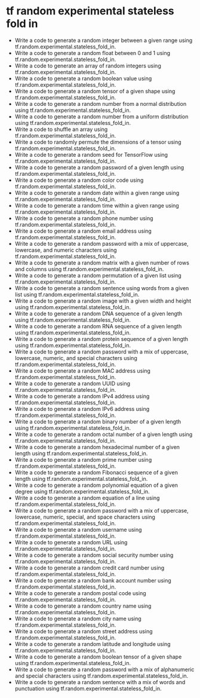 # tf random experimental stateless fold in

- Write a code to generate a random integer between a given range using tf.random.experimental.stateless_fold_in.
- Write a code to generate a random float between 0 and 1 using tf.random.experimental.stateless_fold_in.
- Write a code to generate an array of random integers using tf.random.experimental.stateless_fold_in.
- Write a code to generate a random boolean value using tf.random.experimental.stateless_fold_in.
- Write a code to generate a random tensor of a given shape using tf.random.experimental.stateless_fold_in.
- Write a code to generate a random number from a normal distribution using tf.random.experimental.stateless_fold_in.
- Write a code to generate a random number from a uniform distribution using tf.random.experimental.stateless_fold_in.
- Write a code to shuffle an array using tf.random.experimental.stateless_fold_in.
- Write a code to randomly permute the dimensions of a tensor using tf.random.experimental.stateless_fold_in.
- Write a code to generate a random seed for TensorFlow using tf.random.experimental.stateless_fold_in.
- Write a code to generate a random password of a given length using tf.random.experimental.stateless_fold_in.
- Write a code to generate a random color code using tf.random.experimental.stateless_fold_in.
- Write a code to generate a random date within a given range using tf.random.experimental.stateless_fold_in.
- Write a code to generate a random time within a given range using tf.random.experimental.stateless_fold_in.
- Write a code to generate a random phone number using tf.random.experimental.stateless_fold_in.
- Write a code to generate a random email address using tf.random.experimental.stateless_fold_in.
- Write a code to generate a random password with a mix of uppercase, lowercase, and numeric characters using tf.random.experimental.stateless_fold_in.
- Write a code to generate a random matrix with a given number of rows and columns using tf.random.experimental.stateless_fold_in.
- Write a code to generate a random permutation of a given list using tf.random.experimental.stateless_fold_in.
- Write a code to generate a random sentence using words from a given list using tf.random.experimental.stateless_fold_in.
- Write a code to generate a random image with a given width and height using tf.random.experimental.stateless_fold_in.
- Write a code to generate a random DNA sequence of a given length using tf.random.experimental.stateless_fold_in.
- Write a code to generate a random RNA sequence of a given length using tf.random.experimental.stateless_fold_in.
- Write a code to generate a random protein sequence of a given length using tf.random.experimental.stateless_fold_in.
- Write a code to generate a random password with a mix of uppercase, lowercase, numeric, and special characters using tf.random.experimental.stateless_fold_in.
- Write a code to generate a random MAC address using tf.random.experimental.stateless_fold_in.
- Write a code to generate a random UUID using tf.random.experimental.stateless_fold_in.
- Write a code to generate a random IPv4 address using tf.random.experimental.stateless_fold_in.
- Write a code to generate a random IPv6 address using tf.random.experimental.stateless_fold_in.
- Write a code to generate a random binary number of a given length using tf.random.experimental.stateless_fold_in.
- Write a code to generate a random octal number of a given length using tf.random.experimental.stateless_fold_in.
- Write a code to generate a random hexadecimal number of a given length using tf.random.experimental.stateless_fold_in.
- Write a code to generate a random prime number using tf.random.experimental.stateless_fold_in.
- Write a code to generate a random Fibonacci sequence of a given length using tf.random.experimental.stateless_fold_in.
- Write a code to generate a random polynomial equation of a given degree using tf.random.experimental.stateless_fold_in.
- Write a code to generate a random equation of a line using tf.random.experimental.stateless_fold_in.
- Write a code to generate a random password with a mix of uppercase, lowercase, numeric, special, and space characters using tf.random.experimental.stateless_fold_in.
- Write a code to generate a random username using tf.random.experimental.stateless_fold_in.
- Write a code to generate a random URL using tf.random.experimental.stateless_fold_in.
- Write a code to generate a random social security number using tf.random.experimental.stateless_fold_in.
- Write a code to generate a random credit card number using tf.random.experimental.stateless_fold_in.
- Write a code to generate a random bank account number using tf.random.experimental.stateless_fold_in.
- Write a code to generate a random postal code using tf.random.experimental.stateless_fold_in.
- Write a code to generate a random country name using tf.random.experimental.stateless_fold_in.
- Write a code to generate a random city name using tf.random.experimental.stateless_fold_in.
- Write a code to generate a random street address using tf.random.experimental.stateless_fold_in.
- Write a code to generate a random latitude and longitude using tf.random.experimental.stateless_fold_in.
- Write a code to generate a random boolean tensor of a given shape using tf.random.experimental.stateless_fold_in.
- Write a code to generate a random password with a mix of alphanumeric and special characters using tf.random.experimental.stateless_fold_in.
- Write a code to generate a random sentence with a mix of words and punctuation using tf.random.experimental.stateless_fold_in.